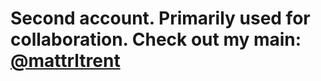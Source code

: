 # Second account. Primarily used for collaboration. Check out my main: [@mattrltrent](https://github.com/mattrltrent)

